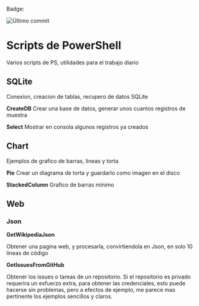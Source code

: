 
Badge:

![Último commit](.github/badges/last-commit.svg)

# Scripts de PowerShell
Varios scripts de PS, utilidades para el trabajo diario

## SQLite
Conexion, creacion de tablas, recupero de datos SQLite

**CreateDB**
Crear una base de datos, generar unos cuantos registros de muestra


**Select**
Mostrar en consola algunos registros ya creados

## Chart
Ejemplos de grafico de barras, lineas y torta

**Pie**
Crear un diagrama de torta y guardarlo como imagen en el disco

**StackedColumn**
Grafico de barras mínimo

## Web

### Json

**GetWikipediaJson**

Obtener una pagina web, y procesarla, convirtiendola en Json, en solo 10 lineas de código

**GetIssuesFromGitHub**

Obtener los issues o tareas de un repositorio. Si el repositorio es privado requerira un esfuerzo extra, para obtener las credenciales, esto puede hacerse sin problemas, pero a efectos de ejemplo, me parece mas pertinente los ejemplos sencillos y claros.